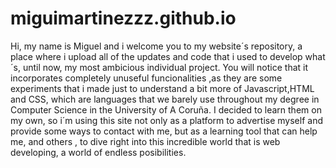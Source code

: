 # miguimartinezzz.github.io
Hi, my name is Miguel and i welcome you to my website´s repository, a place where i upload all of the updates and code that i used to develop what´s, until now, my most ambicious individual project.
You will notice that it incorporates completely unuseful funcionalities ,as they are some experiments that i made just to understand a bit more of Javascript,HTML and CSS, which are languages that we barely use throughout my degree in Computer Science in the University of A Coruña. I decided to learn them on my own, so i´m using this site not only as a platform to advertise myself and provide some ways to contact with me, but as a learning tool that can help me, and others , to dive right into this incredible world that is web developing, a world of endless posibilities.

